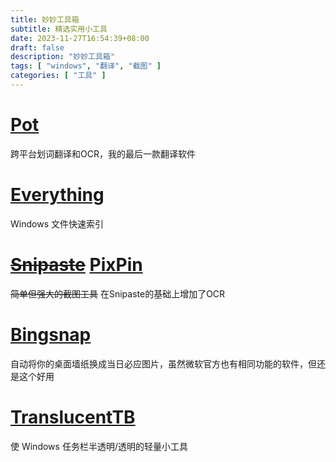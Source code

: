 ```yaml
---
title: 妙妙工具箱
subtitle: 精选实用小工具
date: 2023-11-27T16:54:39+08:00
draft: false
description: "妙妙工具箱"
tags: [ "windows", "翻译", "截图" ]
categories: [ "工具" ]
---
```


# [Pot](https://pot-app.com/)

跨平台划词翻译和OCR，我的最后一款翻译软件

# [Everything](https://www.voidtools.com/zh-cn/downloads/)

Windows 文件快速索引

# ~~[Snipaste](https://zh.snipaste.com/)~~ [PixPin](https://pixpinapp.com/)

~~简单但强大的截图工具~~ 在Snipaste的基础上增加了OCR

# [Bingsnap](https://www.carthagosoft.net/BingSnap.php)

自动将你的桌面墙纸换成当日必应图片，虽然微软官方也有相同功能的软件，但还是这个好用

# [TranslucentTB](https://apps.microsoft.com/detail/translucenttb/9PF4KZ2VN4W9?launch=true&mode=full&referrer=bingwebsearch&ocid=bingwebsearch&hl=zh-cn&gl=US)

使 Windows 任务栏半透明/透明的轻量小工具
